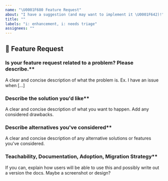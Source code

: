 ```yaml
---
name: "\U0001F680 Feature Request"
about: "I have a suggestion (and may want to implement it \U0001F642)!"
title: ""
labels: "i: enhancement, i: needs triage"
assignees: ""
---
```


## 🦄 Feature Request

### Is your feature request related to a problem? Please describe.\*\*

A clear and concise description of what the problem is. Ex. I have an issue when [...]

### Describe the solution you'd like\*\*

A clear and concise description of what you want to happen. Add any considered drawbacks.

### Describe alternatives you've considered\*\*

A clear and concise description of any alternative solutions or features you've considered.

### Teachability, Documentation, Adoption, Migration Strategy\*\*

If you can, explain how users will be able to use this and possibly write out a version the docs.
Maybe a screenshot or design?
